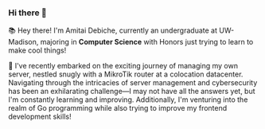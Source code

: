 ### Hi there 👋

<!--
**amitai-debiche/amitai-debiche** is a ✨ _special_ ✨ repository because its `README.md` (this file) appears on your GitHub profile.

Here are some ideas to get you started:

- 🔭 I’m currently working on ...
- 🌱 I’m currently learning ...
- 👯 I’m looking to collaborate on ...
- 🤔 I’m looking for help with ...
- 💬 Ask me about ...
- 📫 How to reach me: ...
- 😄 Pronouns: ...
- ⚡ Fun fact: ...
-->

📚 Hey there! I'm Amitai Debiche, currently an undergraduate at UW-Madison, majoring in **Computer Science** with Honors just trying to learn to make cool things!

🌱 I've recently embarked on the exciting journey of managing my own server, nestled snugly with a MikroTik router at a colocation datacenter. Navigating through the intricacies of server management and cybersecurity has been an exhilarating challenge—I may not have all the answers yet, but I'm constantly learning and improving. Additionally, I'm  venturing into the realm of Go programming while also trying to improve my frontend development skills! 



   
